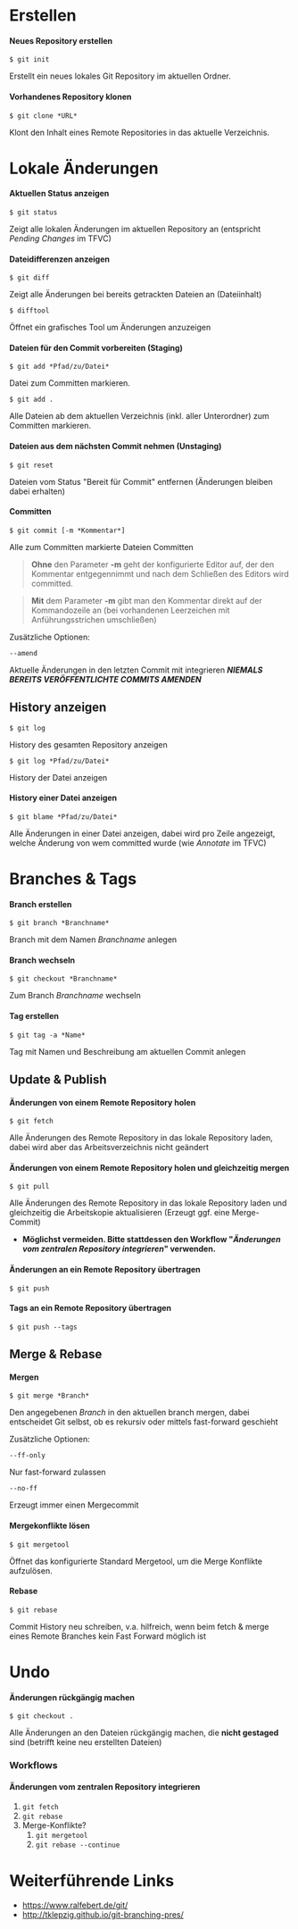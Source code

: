 # Erstellen

#### Neues Repository erstellen
```
$ git init
```

Erstellt ein neues lokales Git Repository im aktuellen Ordner.

#### Vorhandenes Repository klonen
```
$ git clone *URL*
```

Klont den Inhalt eines Remote Repositories in das aktuelle Verzeichnis.

# Lokale Änderungen

#### Aktuellen Status anzeigen
```
$ git status
```
Zeigt alle lokalen Änderungen im aktuellen Repository an (entspricht *Pending Changes* im TFVC)

#### Dateidifferenzen  anzeigen
```
$ git diff
```
Zeigt alle Änderungen bei bereits getrackten Dateien an (Dateiinhalt)

```
$ difftool
```
Öffnet ein grafisches Tool um Änderungen anzuzeigen

#### Dateien für den Commit vorbereiten (Staging)
```
$ git add *Pfad/zu/Datei*
```
Datei zum Committen markieren.

```
$ git add .
```
Alle Dateien ab dem aktuellen Verzeichnis (inkl. aller Unterordner) zum Committen markieren.

#### Dateien aus dem nächsten Commit nehmen (Unstaging)
```
$ git reset
```
Dateien vom Status "Bereit für Commit" entfernen (Änderungen bleiben dabei erhalten)

#### Committen

```
$ git commit [-m *Kommentar*]
```
Alle zum Committen markierte Dateien Committen  
  > **Ohne** den Parameter **-m** geht der konfigurierte Editor auf, der den Kommentar entgegennimmt und nach dem Schließen des Editors wird committed.  

  > **Mit** dem Parameter **-m** gibt man den Kommentar direkt auf der Kommandozeile an (bei vorhandenen Leerzeichen mit Anführungsstrichen umschließen)

Zusätzliche Optionen:

```
--amend
```
Aktuelle Änderungen in den letzten Commit mit integrieren ***NIEMALS BEREITS VERÖFFENTLICHTE COMMITS AMENDEN***

## History anzeigen

```
$ git log
```
History des gesamten Repository anzeigen

```
$ git log *Pfad/zu/Datei*
```
History der Datei anzeigen

#### History einer Datei anzeigen
```
$ git blame *Pfad/zu/Datei*
```
Alle Änderungen in einer Datei anzeigen, dabei wird pro Zeile angezeigt, welche Änderung von wem committed wurde (wie *Annotate* im TFVC)

# Branches & Tags

#### Branch erstellen
```
$ git branch *Branchname*
```
Branch mit dem Namen *Branchname* anlegen

#### Branch wechseln
```
$ git checkout *Branchname*
```
Zum Branch *Branchname* wechseln

#### Tag erstellen
```
$ git tag -a *Name*
```
Tag mit Namen und Beschreibung am aktuellen Commit anlegen

## Update & Publish

#### Änderungen von einem Remote Repository holen
```
$ git fetch
```
Alle Änderungen des Remote Repository in das lokale Repository laden, dabei wird aber das Arbeitsverzeichnis nicht geändert

#### Änderungen von einem Remote Repository holen und gleichzeitig mergen
```
$ git pull
```
Alle Änderungen des Remote Repository in das lokale Repository laden und gleichzeitig die Arbeitskopie aktualisieren (Erzeugt ggf. eine Merge-Commit)
* **Möglichst vermeiden. Bitte stattdessen den Workflow "*Änderungen vom zentralen Repository integrieren*" verwenden.**

#### Änderungen an ein Remote Repository übertragen
```
$ git push
```

#### Tags an ein Remote Repository übertragen
```
$ git push --tags
```

<!-- Die Überschrift "Mergen" im Druck in die nächste Spalte verschieben -->
<!-- <br />
<br />
<br />
<br />
<br />
<br />
<br /> -->

## Merge & Rebase

#### Mergen
```
$ git merge *Branch*
```
Den angegebenen *Branch* in den aktuellen branch mergen, dabei entscheidet Git selbst, ob es rekursiv oder mittels fast-forward geschieht

Zusätzliche Optionen:

```
--ff-only
```
Nur fast-forward zulassen
```
--no-ff
```
Erzeugt immer einen Mergecommit

#### Mergekonflikte lösen
```
$ git mergetool
```
Öffnet das konfigurierte Standard Mergetool, um die Merge Konflikte aufzulösen.

#### Rebase
```
$ git rebase
```
Commit History neu schreiben, v.a. hilfreich, wenn beim fetch & merge eines Remote Branches kein Fast Forward möglich ist

# Undo

#### Änderungen rückgängig machen
```
$ git checkout .
```
Alle Änderungen an den Dateien rückgängig machen, die **nicht gestaged** sind (betrifft keine neu erstellten Dateien)

### Workflows

####  Änderungen vom zentralen Repository integrieren

1. `git fetch`
2. `git rebase`
3. Merge-Konflikte?
    1. `git mergetool`
    2. `git rebase --continue`

# Weiterführende Links

- https://www.ralfebert.de/git/
- http://tklepzig.github.io/git-branching-pres/
